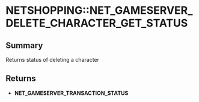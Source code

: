 # NETSHOPPING::NET_GAMESERVER_DELETE_CHARACTER_GET_STATUS

## Summary
Returns status of deleting a character

## Returns
* **NET_GAMESERVER_TRANSACTION_STATUS**